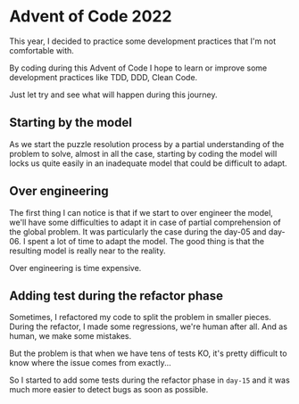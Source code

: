 # Advent of Code 2022

This year, I decided to practice some development practices that I'm not comfortable with.

By coding during this Advent of Code I hope to learn or improve some development practices like TDD, DDD, Clean Code.

Just let try and see what will happen during this journey.

## Starting by the model

As we start the puzzle resolution process by a partial understanding of the problem to solve, almost in all the case, starting by coding the model will locks us quite easily in an inadequate model that could be difficult to adapt.


## Over engineering

The first thing I can notice is that if we start to over engineer the model, we'll have some difficulties to adapt it in case of partial comprehension of the global problem.
It was particularly the case during the day-05 and day-06.
I spent a lot of time to adapt the model.
The good thing is that the resulting model is really near to the reality.

Over engineering is time expensive.


## Adding test during the refactor phase

Sometimes, I refactored my code to split the problem in smaller pieces.
During the refactor, I made some regressions, we're human after all. And as human, we make some mistakes.

But the problem is that when we have tens of tests KO, it's pretty difficult to know where the issue comes from exactly...

So I started to add some tests during the refactor phase in `day-15` and it was much more easier to detect bugs as soon as possible.